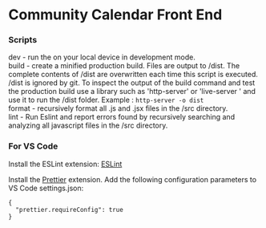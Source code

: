 # Community Calendar Front End

### Scripts

dev - run the on your local device in development mode.  
build - create a minified production build. Files are output to /dist. The complete contents of /dist are overwritten each time this script is executed. /dist is ignored by git. To inspect the output of the build command and test the production build use a library such as 'http-server' or 'live-server ' and use it to run the /dist folder. Example : `http-server -o dist`  
format - recursively format all .js and .jsx files in the /src directory.  
lint - Run Eslint and report errors found by recursively searching and analyzing all javascript files in the /src directory.

### For VS Code

Install the ESLint extension: [ESLint](https://marketplace.visualstudio.com/items?itemName=dbaeumer.vscode-eslint)

Install the [Prettier](https://marketplace.visualstudio.com/items?itemName=esbenp.prettier-vscode) extension. Add the following configuration parameters to VS Code settings.json:

```
{
  "prettier.requireConfig": true
}
```
